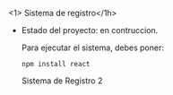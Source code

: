 <1> Sistema de registro</1h>

- Estado del proyecto: en contruccion.

  Para ejecutar el sistema, debes poner:

  ```npm install react```

  Sistema de Registro 2
